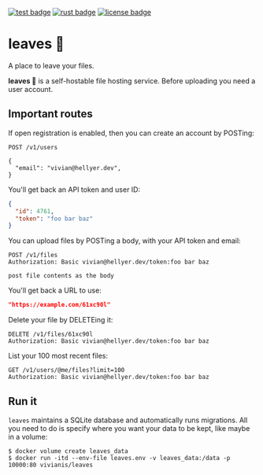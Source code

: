 [![test badge]][test link] [![rust badge]][rust link] [![license badge]][license link]

# leaves 🍂

A place to leave your files.

**leaves 🍂** is a self-hostable file hosting service. Before uploading you need
a user account.

## Important routes

If open registration is enabled, then you can create an account by POSTing:

```http
POST /v1/users

{
  "email": "vivian@hellyer.dev",
}
```

You'll get back an API token and user ID:

```json
{
  "id": 4761,
  "token": "foo bar baz"
}
```

You can upload files by POSTing a body, with your API token and email:

```http request
POST /v1/files
Authorization: Basic vivian@hellyer.dev/token:foo bar baz

post file contents as the body
```

You'll get back a URL to use:

```json
"https://example.com/61xc90l"
```

Delete your file by DELETEing it:

```http request
DELETE /v1/files/61xc90l
Authorization: Basic vivian@hellyer.dev/token:foo bar baz
```

List your 100 most recent files:

```http request
GET /v1/users/@me/files?limit=100
Authorization: Basic vivian@hellyer.dev/token:foo bar baz
```

## Run it

`leaves` maintains a SQLite database and automatically runs migrations. All you
need to do is specify where you want your data to be kept, like maybe in a
volume:

```shell script
$ docker volume create leaves_data
$ docker run -itd --env-file leaves.env -v leaves_data:/data -p 10000:80 vivianis/leaves
```

[license badge]: https://img.shields.io/github/license/vivianhellyer/leaves?style=for-the-badge
[license link]: https://opensource.org/licenses/ISC
[rust badge]: https://img.shields.io/badge/Rust-1.41-93450a?style=for-the-badge
[rust link]: https://blog.rust-lang.org/2020/01/30/Rust-1.41.0.html
[test badge]: https://img.shields.io/github/workflow/status/vivianhellyer/leaves/Tests/master?style=for-the-badge
[test link]: https://github.com/vivianhellyer/leaves/actions
